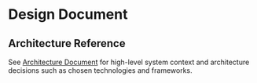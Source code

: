 <!--
DESIGN DOCUMENT TEMPLATE - FREESTYLE APPROACH

PURPOSE: Document design principles and standards in your preferred format.
NOTE: Technology stack decisions belong in the Architecture Document, not here.

DESIGN FOCUS AREAS:
✅ Design principles and patterns that guide implementation
✅ Naming conventions and coding standards
✅ Component design approaches and boundaries
✅ Data modeling and design principles
✅ Quality attribute design strategies (performance, security, etc.)
❌ NO Technology stack choices (goes in Architecture doc)
❌ NO Concrete class names or implementations
❌ NO Code snippets or method signatures

TIERED APPROACH SUGGESTION:
Start with core design principles, add complexity as project grows.
Consider organizing by: Essential → Core → Advanced → Specialized sections.

EXAMPLES:
✅ GOOD: "Repository pattern abstracts data access with clean interfaces"
✅ GOOD: "Components follow single responsibility principle with clear boundaries"
✅ GOOD: "Error handling uses custom exception hierarchy for different failure types"
❌ BAD: "PaymentController.processPayment() validates and processes transactions"
❌ BAD: "UserService extends BaseService and implements AuthService interface"

IMPORTANT: DO NOT REMOVE THIS COMMENT HOW TO USE THE TEMPLATE!
-->

# Design Document

## Architecture Reference

See [Architecture Document](./architecture.md) for high-level system context and architecture decisions such as chosen technologies and frameworks.

<!-- Here goes your freestyle design -->
